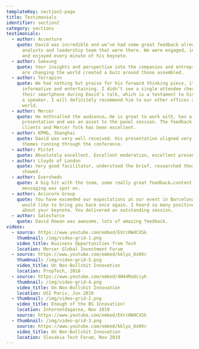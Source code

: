 ```yaml
---
templateKey: section2-page
title: Testimonials
identifier: section2
category: sections
testimonials:
  - author: Accenture
    quote: David was incredible and we’ve had some great feedback already from our
      analysts and leadership team that were there. We were engaged, inspired
      and enjoyed every minute of his keynote.
  - author: Samsung
    quote: Your insights and perspective into the companies and entrepreneurs who
      are changing the world created a buzz around those assembled.
  - author: Terrapinn
    quote: We had nothing but praise for his forward thinking piece, it was both
      informative and entertaining. I didn’t see a single attendee checking
      their smartphone during David’s talk, which is a testament to his skill as
      a speaker. I will definitely recommend him to our other offices around the
      world.
  - author: Mercer
    quote: He enthralled the audience… He is great to work with, has a fantastic
      presentation and was an asset to the panel session. The feedback from
      clients and Mercer folk has been excellent.
  - author: KPMG, Shanghai
    quote: David was very well received. His presentation aligned very well with the
      themes running through the conference.
  - author: Pictet
    quote: Absolutely excellent. Excellent moderation, excellent presentation.
  - author: Lloyds of London
    quote: Very good facilitator, understood the brief, researched thoroughly and it
      showed.
  - author: Eversheds
    quote: A big hit with the team, some really great feedback…content, delivery and
      messaging was spot on.
  - author: Accucore Group
    quote: You have exceeded our expectations at our event in Barcelona, and we
      would like to bring you back once again. I heard so many positive things
      about your keynote. You delivered an outstanding session.
  - author: Salesforce
    quote: David Rowan was awesome, lots of amazing feedback.
videos:
  - source: https://www.youtube.com/embed/EXrc0W4CXSk
    thumbnail: /img/video-grid-1.png
    video_title: Business Opportunities from Tech
    location: Mercer Global Investment Forum
  - source: https://www.youtube.com/embed/kklyo_6sHVc
    thumbnail: /img/video-grid-5.png
    video_title: On Non-Bullshit Innovation
    location: PropTech, 2018
  - source: https://www.youtube.com/embed/4W44RoUciyk
    thumbnail: /img/video-grid-4.png
    video_title: On Non-Bullshit Innovation
    location: USI Paris, Jun 2019
  - thumbnail: /img/video-grid-2.png
    video_title: Enough of the BS Innovation!
    location: Internetdagarna, Nov 2019
    source: https://www.youtube.com/embed/EXrc0W4CXSk
  - thumbnail: /img/video-grid-3.png
    source: https://www.youtube.com/embed/kklyo_6sHVc
    video_title: On Non-Bullshit Innovation
    location: Slovakia Tech Forum, Nov 2019
---
```

